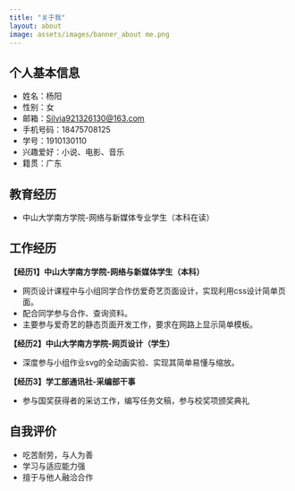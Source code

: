 ```yaml
---
title: "关于我"
layout: about
image: assets/images/banner_about me.png
---
```

## 个人基本信息
* 姓名：杨阳
* 性别：女
* 邮箱：Silvia921326130@163.com
* 手机号码：18475708125
* 学号：1910130110
* 兴趣爱好：小说、电影、音乐
* 籍贯：广东

## 教育经历
* 中山大学南方学院-网络与新媒体专业学生（本科在读）

## 工作经历
**【经历1】中山大学南方学院-网络与新媒体学生（本科）**
* 网页设计课程中与小组同学合作仿爱奇艺页面设计，实现利用css设计简单页面。
* 配合同学参与合作、查询资料。
* 主要参与爱奇艺的静态页面开发工作，要求在网路上显示简单模板。

**【经历2】中山大学南方学院-网页设计（学生）**
* 深度参与小组作业svg的全动画实验、实现其简单易懂与缩放。

**【经历3】学工部通讯社-采编部干事**
* 参与国奖获得者的采访工作，编写任务文稿，参与校奖项颁奖典礼

## 自我评价
* 吃苦耐劳，与人为善
* 学习与适应能力强
* 擅于与他人融洽合作